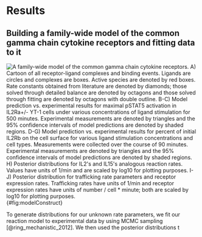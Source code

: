 # Results

## Building a family-wide model of the common gamma chain cytokine receptors and fitting data to it

![**A family-wide model of the common gamma chain cytokine receptors.** A) Cartoon of all receptor-ligand complexes and binding events. Ligands are circles and complexes are boxes. Active species are denoted by red boxes. Rate constants obtained from literature are denoted by diamonds; those solved through detailed balance are denoted by octagons and those solved through fitting are denoted by octagons with double outline. B-C) Model prediction vs. experimental results for maximal pSTAT5 activation in IL2Ra+/- YT-1 cells under various concentrations of ligand stimulation for 500 minutes. Experimental measurements are denoted by triangles and the 95% confidence intervals of model predictions are denoted by shaded regions. D-G) Model prediction vs. experimental results for percent of initial IL2Rb on the cell surface for various ligand stimulation concentrations and cell types. Measurements were collected over the course of 90 minutes. Experimental measurements are denoted by triangles and the 95% confidence intervals of model predictions are denoted by shaded regions. H) Posterior distributions for IL2's and IL15's analogous reaction rates. Values have units of 1/min and are scaled by log10 for plotting purposes. I-J) Posterior distribution for trafficking rate parameters and receptor expression rates. Trafficking rates have units of 1/min and receptor expression rates have units of number / cell * minute; both are scaled by log10 for plotting purposes.](./Figures/figure1.svg){#fig:modelConstruct}

To generate distributions for our unknown rate parameters, we fit our reaction model to experimental data by using MCMC sampling [@ring_mechanistic_2012]. We then used the posterior distributions t
